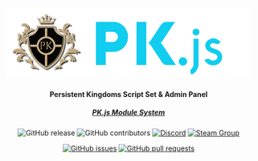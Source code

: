 <div align="center">

![Logo](client/src/assets/img/brand/pk-js.png)
#### Persistent Kingdoms Script Set & Admin Panel
##### [PK.js Module System](https://github.com/SmartPhoenix/PK.js-Module-System)

![GitHub release](https://img.shields.io/github/release/SmartPhoenix/PK.js.svg?style=flat-square)
![GitHub contributors](https://img.shields.io/github/contributors/SmartPhoenix/PK.js.svg?style=flat-square)
[![Discord](https://img.shields.io/discord/450652484634148875.svg?style=flat-square&logo=discord)](https://discord.gg/jwM54DB)
[![Steam Group](https://img.shields.io/badge/Steam-Group-lightgrey.svg?style=flat-square)](https://steamcommunity.com/groups/persistent-kingdoms)

[![GitHub issues](https://img.shields.io/github/issues/SmartPhoenix/PK.js.svg?style=flat-square)](https://github.com/SmartPhoenix/PK.js/issues)
[![GitHub pull requests](https://img.shields.io/github/issues-pr-raw/SmartPhoenix/PK.js.svg?style=flat-square)](https://github.com/SmartPhoenix/PK.js/pulls)
<br><br>
</div>